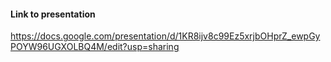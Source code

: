 #### Link to presentation
https://docs.google.com/presentation/d/1KR8ijv8c99Ez5xrjbOHprZ_ewpGyPOYW96UGXOLBQ4M/edit?usp=sharing
